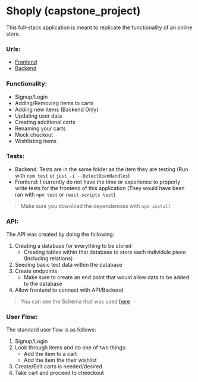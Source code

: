 # Shoply (capstone_project)

This full-stack application is meant to replicate the functionality of an online store.

### Urls:

- [Frontend](https://shoply-project.surge.sh/)
- [Backend](https://shoply-backend-ijah.onrender.com)

### Functionality:

- Signup/Login
- Adding/Removing items to carts
- Adding new items (Backend Only)
- Updating user data
- Creating additional carts
- Renaming your carts
- Mock checkout
- Wishlisting items

### Tests:

- Backend: Tests are in the same folder as the item they are testing (Run with `npm test` or `jest -i --DetectOpenHandles`)
- Frontend: I currently do not have the time or experience to properly write tests for the frontend of this application (They would have been ran with `npm test` or `react-scripts test`)
> Make sure you download the dependencies with `npm install`

### API:

The API was created by doing the following:
1. Creating a database for everything to be stored
   - Creating tables within that database to store each individule piece (Including relations)
2. Seeding basic test data within the database
3. Create endpoints
   - Make sure to create an end point that would allow data to be added to the database
4. Allow frontend to connect with API/Backend
> You can see the Schema that was used [here](https://drawsql.app/teams/empty-team/diagrams/shoply)

### User Flow:

The standard user flow is as follows:
1. Signup/Login
2. Look through items and do one of two things:
   - Add the item to a cart
   - Add the item the their wishlist
3. Create/Edit carts is needed/desired
4. Take cart and proceed to cheeckout
